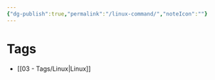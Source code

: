 ```yaml
---
{"dg-publish":true,"permalink":"/linux-command/","noteIcon":""}
---
```


# Tags
- [[03 - Tags/Linux\|Linux]]